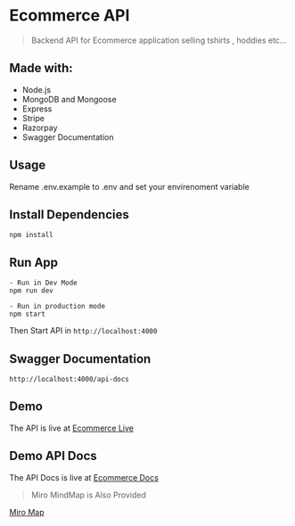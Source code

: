 # Ecommerce API

> Backend API for Ecommerce application selling tshirts , hoddies etc...

## Made with:

- Node.js
- MongoDB and Mongoose
- Express
- Stripe
- Razorpay
- Swagger Documentation

## Usage

Rename .env.example to .env and set your envirenoment variable

## Install Dependencies

```
npm install
```

## Run App

```
- Run in Dev Mode
npm run dev

- Run in production mode
npm start
```

Then Start API in `http://localhost:4000`

## Swagger Documentation

```
http://localhost:4000/api-docs
```

## Demo

The API is live at [Ecommerce Live](https://ecommerce-tshirt.herokuapp.com/)

## Demo API Docs

The API Docs is live at [Ecommerce Docs](https://ecommerce-tshirt.herokuapp.com/api-docs/)

> Miro MindMap is Also Provided

[Miro Map](https://miro.com/app/board/uXjVOVjHIDM=/?invite_link_id=223550979867)
